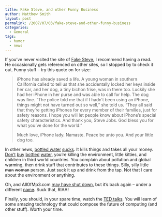 ```yaml
---
title: Fake Steve, and other Funny Business
author: Matthew Smith
layout: post
permalink: /2007/07/03/fake-steve-and-other-funny-business
categories:
  - General
tags:
  - humor
  - news
---
```

If you&#8217;ve never visited the site of [Fake Steve][1], I recommend having a read. He occasionally gets referenced on other sites, so I stopped by to check it out. Funny stuff &#8211; try this quote on for size:

> iPhone has already saved a life. A young woman in southern California called to tell us that she accidentally locked her keys inside her car, and her dog, a tiny bichon frise, was in there too. Luckily she had her iPhone in her purse and was able to call for help. The dog was fine. &#8220;The police told me that if I hadn&#8217;t been using an iPhone, things might not have turned out so well,&#8221; she told us. &#8220;They all said that they&#8217;re getting iPhones for every member of their families, just for safety reasons. I hope you will let people know about iPhone&#8217;s special safety characteristics. And thank you, Steve Jobs. God bless you for what you&#8217;ve done for the world.&#8221;
> 
> Much love, iPhone lady. Namaste. Peace be unto you. And your little dog too.

In other news, [bottled water][2] [sucks][3]. It kills things and takes all your money. [Don&#8217;t][4] [buy][5] [bottled][6] [water][7], you&#8217;re killing the environment, little kitties, and children in third world countries. You complain about pollution and global warming, then drink stuff that contributes to these things. Silly, silly little <strike>man</strike> <strike>woman</strike> person. Just suck it up and drink from the tap. Not that I care about the environment or anything.

Oh, and AllOfMp3.com [may have shut down][8], but it&#8217;s back again &#8211; under a different [name][9]. Suck that, RIAA!

Finally, you should, in your spare time, watch the [TED talks][10]. You will learn of some amazing technology that could compose the future of computing (and other stuff). Worth your time.

 [1]: http://fakesteve.blogspot.com/
 [2]: http://www.fastcompany.com/magazine/117/features-message-in-a-bottle.html
 [3]: http://www.boingboing.net/2007/07/02/what_it_takes_to_bri.html
 [4]: http://www.nrdc.org/water/drinking/bw/bwinx.asp
 [5]: http://en.wikipedia.org/wiki/Bottled_water#Impact_of_bottled_water
 [6]: http://news.nationalgeographic.com/news/2006/02/0224_060224_bottled_water.html
 [7]: http://www.allaboutwater.org/environment.html
 [8]: http://www.techcrunch.com/2007/07/02/allofmp3-goes-down-in-midst-of-much-bigger-wto-scuffle/
 [9]: http://mp3sparks.com/
 [10]: http://www.ted.com/talks